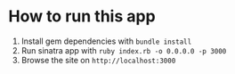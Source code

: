 # How to run this app

1. Install gem dependencies with `bundle install`
2. Run sinatra app with `ruby index.rb -o 0.0.0.0 -p 3000`
3. Browse the site on `http://localhost:3000`
